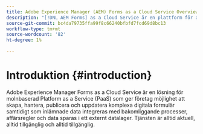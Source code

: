 ```yaml
---
title: Adobe Experience Manager (AEM) Forms as a Cloud Service Overview
description: "[!DNL AEM Forms] as a Cloud Service är en plattform för att skapa, hantera, publicera blanketter och affärsprocesser i enterpriseklass."
source-git-commit: bc4da79735ffa99f8c66240bfbfd7fcd69d8bc13
workflow-type: tm+mt
source-wordcount: '82'
ht-degree: 1%

---
```



# Introduktion {#introduction}

Adobe Experience Manager Forms as a Cloud Service är en lösning för molnbaserad Platform as a Service (PaaS) som ger företag möjlighet att skapa, hantera, publicera och uppdatera komplexa digitala formulär samtidigt som inlämnade data integreras med bakomliggande processer, affärsregler och data sparas i ett externt datalager. Tjänsten är alltid aktuell, alltid tillgänglig och alltid tillgänglig.